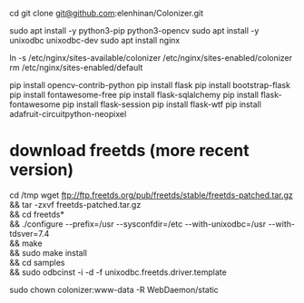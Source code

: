 cd
git clone git@github.com:elenhinan/Colonizer.git

sudo apt install -y python3-pip python3-opencv
sudo apt install -y unixodbc unixodbc-dev
sudo apt install nginx

ln -s /etc/nginx/sites-available/colonizer /etc/nginx/sites-enabled/colonizer
rm /etc/nginx/sites-enabled/default

pip install opencv-contrib-python
pip install flask
pip install bootstrap-flask
pip install fontawesome-free
pip install flask-sqlalchemy
pip install flask-fontawesome
pip install flask-session
pip install flask-wtf
pip install adafruit-circuitpython-neopixel

# download freetds (more recent version)
cd /tmp
wget ftp://ftp.freetds.org/pub/freetds/stable/freetds-patched.tar.gz \
&& tar -zxvf freetds-patched.tar.gz \
&& cd freetds* \
&& ./configure --prefix=/usr --sysconfdir=/etc --with-unixodbc=/usr --with-tdsver=7.4 \
&& make \
&& sudo make install \
&& cd samples \
&& sudo odbcinst -i -d -f unixodbc.freetds.driver.template

sudo chown colonizer:www-data -R WebDaemon/static